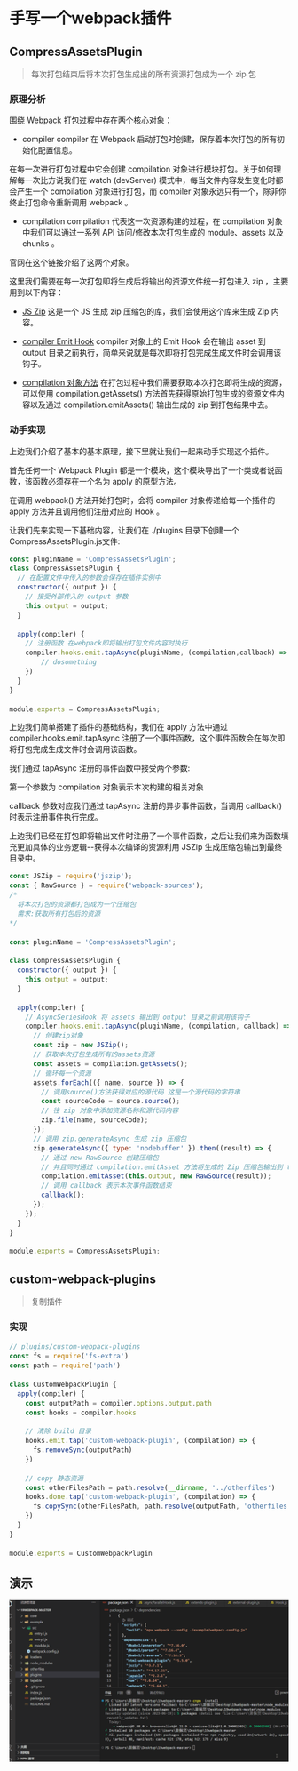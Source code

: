 # 手写一个webpack插件

## CompressAssetsPlugin 
> 每次打包结束后将本次打包生成出的所有资源打包成为一个 zip 包


### 原理分析
围绕 Webpack 打包过程中存在两个核心对象：
- compiler
compiler 在 Webpack 启动打包时创建，保存着本次打包的所有初始化配置信息。

在每一次进行打包过程中它会创建 compilation 对象进行模块打包。关于如何理解每一次比方说我们在 watch (devServer) 模式中，每当文件内容发生变化时都会产生一个 compilation 对象进行打包，而 compiler 对象永远只有一个，除非你终止打包命令重新调用 webpack 。
- compilation
compilation 代表这一次资源构建的过程，在 compilation 对象中我们可以通过一系列 API 访问/修改本次打包生成的 module、assets 以及 chunks 。

官网在这个链接介绍了这两个对象。

这里我们需要在每一次打包即将生成后将输出的资源文件统一打包进入 zip ，主要用到以下内容：

- [JS Zip](https://stuk.github.io/jszip/)
这是一个 JS 生成 zip 压缩包的库，我们会使用这个库来生成 Zip 内容。

- [compiler Emit Hook](https://webpack.js.org/api/compiler-hooks/#emit)
compiler 对象上的 Emit Hook 会在输出 asset 到 output 目录之前执行，简单来说就是每次即将打包完成生成文件时会调用该钩子。

- [compilation 对象方法](https://webpack.js.org/api/compilation-object/)
在打包过程中我们需要获取本次打包即将生成的资源，可以使用 compilation.getAssets() 方法首先获得原始打包生成的资源文件内容以及通过 compilation.emitAssets() 输出生成的 zip 到打包结果中去。

### 动手实现
上边我们介绍了基本的基本原理，接下里就让我们一起来动手实现这个插件。

首先任何一个 Webpack Plugin 都是一个模块，这个模块导出了一个类或者说函数，该函数必须存在一个名为 apply 的原型方法。

在调用 webpack() 方法开始打包时，会将 compiler 对象传递给每一个插件的 apply 方法并且调用他们注册对应的 Hook 。

让我们先来实现一下基础内容，让我们在 ./plugins 目录下创建一个 CompressAssetsPlugin.js文件:
```js
const pluginName = 'CompressAssetsPlugin';
class CompressAssetsPlugin {
  // 在配置文件中传入的参数会保存在插件实例中
  constructor({ output }) {
    // 接受外部传入的 output 参数
    this.output = output;
  }
 
  apply(compiler) {
    // 注册函数 在webpack即将输出打包文件内容时执行
    compiler.hooks.emit.tapAsync(pluginName, (compilation,callback) => {
        // dosomething
    })
  }
}
 
module.exports = CompressAssetsPlugin;
```

上边我们简单搭建了插件的基础结构，我们在 apply 方法中通过 compiler.hooks.emit.tapAsync 注册了一个事件函数，这个事件函数会在每次即将打包完成生成文件时会调用该函数。

我们通过 tapAsync 注册的事件函数中接受两个参数:

第一个参数为 compilation 对象表示本次构建的相关对象

callback 参数对应我们通过 tapAsync 注册的异步事件函数，当调用 callback() 时表示注册事件执行完成。

上边我们已经在打包即将输出文件时注册了一个事件函数，之后让我们来为函数填充更加具体的业务逻辑--获得本次编译的资源利用 JSZip 生成压缩包输出到最终目录中。

```js
const JSZip = require('jszip');
const { RawSource } = require('webpack-sources');
/* 
  将本次打包的资源都打包成为一个压缩包
  需求:获取所有打包后的资源
*/
 
const pluginName = 'CompressAssetsPlugin';
 
class CompressAssetsPlugin {
  constructor({ output }) {
    this.output = output;
  }
 
  apply(compiler) {
    // AsyncSeriesHook 将 assets 输出到 output 目录之前调用该钩子
    compiler.hooks.emit.tapAsync(pluginName, (compilation, callback) => {
      // 创建zip对象
      const zip = new JSZip();
      // 获取本次打包生成所有的assets资源
      const assets = compilation.getAssets();
      // 循环每一个资源
      assets.forEach(({ name, source }) => {
        // 调用source()方法获得对应的源代码 这是一个源代码的字符串
        const sourceCode = source.source();
        // 往 zip 对象中添加资源名称和源代码内容
        zip.file(name, sourceCode);
      });
      // 调用 zip.generateAsync 生成 zip 压缩包
      zip.generateAsync({ type: 'nodebuffer' }).then((result) => {
        // 通过 new RawSource 创建压缩包
        // 并且同时通过 compilation.emitAsset 方法将生成的 Zip 压缩包输出到 this.output
        compilation.emitAsset(this.output, new RawSource(result));
        // 调用 callback 表示本次事件函数结束
        callback();
      });
    });
  }
}
 
module.exports = CompressAssetsPlugin;
```




## custom-webpack-plugins

> 复制插件

### 实现
```js
// plugins/custom-webpack-plugins
const fs = require('fs-extra')
const path = require('path')

class CustomWebpackPlugin {
  apply(compiler) {
    const outputPath = compiler.options.output.path
    const hooks = compiler.hooks

    // 清除 build 目录
    hooks.emit.tap('custom-webpack-plugin', (compilation) => {
      fs.removeSync(outputPath)
    })

    // copy 静态资源
    const otherFilesPath = path.resolve(__dirname, '../otherfiles')
    hooks.done.tap('custom-webpack-plugin', (compilation) => {
      fs.copySync(otherFilesPath, path.resolve(outputPath, 'otherfiles'))
    })
  }
}

module.exports = CustomWebpackPlugin

```


## 演示
![](../images/plugin.gif)